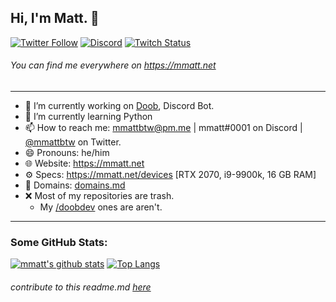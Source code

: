 ## Hi, I'm Matt. 👋

[![Twitter Follow](https://img.shields.io/twitter/follow/mmattbtw?color=%231A90D9&label=Twitter&logo=Twitter&logoColor=White&style=flat-square)](https://twitter.com/mmattbtw)
[![Discord](https://img.shields.io/discord/560262402659057681.svg?label=&logo=discord&logoColor=ffffff&color=7389D8&labelColor=6A7EC2&style=flat-square)](https://discord.gg/StZa8BT)
[![Twitch Status](https://img.shields.io/twitch/status/mmattbtw?style=flat-square)](https://twitch.tv/mmattbtw)
###### You can find me everywhere on https://mmatt.net

-----------------------------------------------------------------------

- 🔭 I’m currently working on [Doob](http://doobbot.com), Discord Bot.
- 🌱 I’m currently learning Python
- 📫 How to reach me: [mmattbtw@pm.me](mailto:mmattbtw@pm.me) | mmatt#0001 on Discord | [@mmattbtw](https://twitter.com/messages/476840933-476840933?recipient_id=476840933&text=Hello!) on Twitter.
- 😄 Pronouns: he/him
- 🌐 Website: https://mmatt.net 
- ⚙  Specs: https://mmatt.net/devices [RTX 2070, i9-9900k, 16 GB RAM]
- 💬 Domains: [domains.md](https://github.com/mmattbtw/mmattbtw/blob/master/domains.md)
- ❌ Most of my repositories are trash.
  - My [/doobdev](https://github.com/doobdev) ones are aren't.

-----------------------------------------------------------------------

### Some GitHub Stats:
[![mmatt's github stats](https://github-readme-stats.vercel.app/api?username=mmattbtw&show_icons=true&include_all_commits=true)](https://github.com/anuraghazra/github-readme-stats) [![Top Langs](https://github-readme-stats.vercel.app/api/top-langs/?username=mmattbtw&hide=javascript)](https://github.com/anuraghazra/github-readme-stats)

###### *contribute to this readme.md [here](https://github.com/mmattbtw/mmattbtw)*
